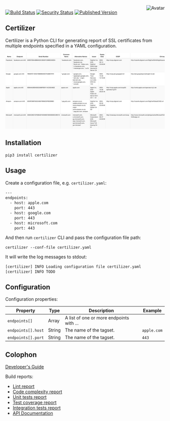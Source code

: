 <img align="right" src="https://raw.github.com/cliffano/certilizer/main/avatar.jpg" alt="Avatar"/>

[![Build Status](https://github.com/cliffano/certilizer/workflows/CI/badge.svg)](https://github.com/cliffano/certilizer/actions?query=workflow%3ACI)
[![Security Status](https://snyk.io/test/github/cliffano/certilizer/badge.svg)](https://snyk.io/test/github/cliffano/certilizer)
[![Published Version](https://img.shields.io/pypi/v/certilizer.svg)](https://pypi.python.org/pypi/certilizer)
<br/>

Certilizer
----------

Certilizer is a Python CLI for generating report of SSL certificates from multiple endpoints specified in a YAML configuration.

![Screenshot of certificate report in HTML format](/screenshots/cert-report-html.png "Certificate report in HTML format")

Installation
------------

    pip3 install certilizer

Usage
-----

Create a configuration file, e.g. `certilizer.yaml`:

    ---
    endpoints:
      - host: apple.com
        port: 443
      - host: google.com
        port: 443
      - host: microsoft.com
        port: 443
 
And then run `certilizer` CLI and pass the configuration file path:

    certilizer --conf-file certilizer.yaml

It will write the log messages to stdout:

    [certilizer] INFO Loading configuration file certilizer.yaml
    [certilizer] INFO TODO

Configuration
-------------

Configuration properties:

| Property | Type | Description | Example |
|----------|------|-------------|---------|
| `endpoints[]` | Array | A list of one or more endpoints with ... | |
| `endpoints[].host` | String | The name of the tagset. | `apple.com` |
| `endpoints[].port` | String | The name of the tagset. | `443` |

Colophon
--------

[Developer's Guide](https://cliffano.github.io/developers_guide.html#python)

Build reports:

* [Lint report](https://cliffano.github.io/certilizer/lint/pylint/index.html)
* [Code complexity report](https://cliffano.github.io/certilizer/complexity/wily/index.html)
* [Unit tests report](https://cliffano.github.io/certilizer/test/pytest/index.html)
* [Test coverage report](https://cliffano.github.io/certilizer/coverage/coverage/index.html)
* [Integration tests report](https://cliffano.github.io/certilizer/test-integration/pytest/index.html)
* [API Documentation](https://cliffano.github.io/certilizer/doc/sphinx/index.html)
